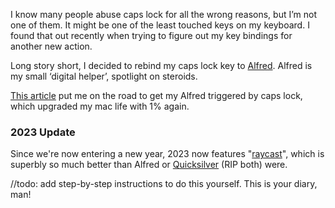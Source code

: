I know many people abuse caps lock for all the wrong reasons, but I’m not one of them. It might be one of the least touched keys on my keyboard. I found that out recently when trying to figure out my key bindings for another new action.

Long story short, I decided to rebind my caps lock key to [Alfred](https://www.alfredapp.com). Alfred is my small ‘digital helper’, spotlight on steroids.

[This article](http://www.michael1e.com/mapping-caps-lock-to-alfred/) put me on the road to get my Alfred triggered by caps lock, which upgraded my mac life with 1% again.

### 2023 Update
Since we're now entering a new year, 2023 now features "[raycast](https://www.raycast.com)", which is superbly so much better than Alfred or [Quicksilver](https://qsapp.com) (RIP both) were.

//todo: add step-by-step instructions to do this yourself. This is your diary, man!
